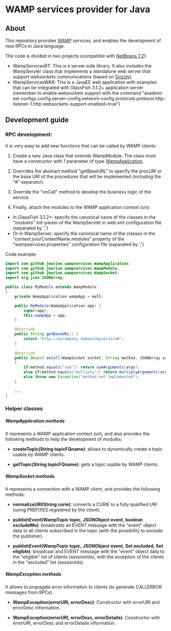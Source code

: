 WAMP services provider for Java
===============================

About
-----

This repository provides [WAMP](http://wamp.ws/spec) services, and enables the development of new RPCs in Java language.

The code is divided in two projects (compatible with [NetBeans 7.2](http://www.netbeans.org)):
* WampServicesRT: This is a server-side library. It also includes the WampServler class that implements a standalone web server that support websockets communications (based on [Grizzly](http://grizzly.java.net)).
* WampServicesWAR: This is a JavaEE web application with examples that can be integrated with GlassFish 3.1.2+ application server (remember to enable websockets support with the command "asadmin set configs.config.server-config.network-config.protocols.protocol.http-listener-1.http.websockets-support-enabled=true")

Development guide
-----------------

### RPC development: ###

It is very easy to add new functions that can be called by WAMP clients:

1) Create a new Java class that extends WampModule. The class must have a constructor with 1 parameter of type [WampApplication](#wampapplication-methods).

2) Overrides the abstract method "getBaseURL" to specify the procURI or the base URI of the procedures that will be implemented (including the "#" separator).

3) Override the "onCall" method to develop the business logic of the service.

4) Finally, attach the modules to the WAMP application context (uri):
* In GlassFish 3.1.2+: specify the canonical name of the classes in the "modules" init-param of the WampServlet in web.xml configuration file (separated by ',')
* Or in WampServer: specify the canonical name of the classes in the "context.yourContextName.modules" property of the "wampservices.properties" configuration file (separated by ',')

Code example:

```java
import com.github.jmarine.wampservices.WampApplication;
import com.github.jmarine.wampservices.WampModule;
import com.github.jmarine.wampservices.WampSocket;
import org.json.JSONArray;

public class MyModule extends WampModule 
{
    private WampApplication wampApp = null;

    public MyModule(WampApplication app) {
        super(app);
        this.wampApp = app;
    }     

    @Override
    public String getBaseURL() {
        return "http://mycompany.domain/myservice#";
    }
    
    @Override
    public Object onCall(WampSocket socket, String method, JSONArray args) throws Exception 
    {
        if(method.equals("sum")) return sumArguments(args);
        else if(method.equals("multiply")) return multiplyArguments(arg);
        else throw new Exception("method not implemented");
    }

    ...
}
```

### Helper classes ###

##### WampApplication methods #####

It represents a WAMP application context (uri), and also provides the following methods to help the development of modules:

* **createTopic(String topicFQname)**: allows to dynamically create a topic usable by WAMP clients.

* **getTopic(String topicFQname)**: gets a topic usable by WAMP clients.


##### WampSocket methods #####

It represents a connection with a WAMP client, and provides the following methods:

* **normalizeURI(String curie)**: converts a CURIE to a fully qualified URI (using PREFIXES registered by the client).

* **publishEvent(WampTopic topic, JSONObject event, boolean excludeMe)**: broadcasts an EVENT message with the "event" object data to all clients subscribed in the topic (with the possibility to exclude the publisher).

* **publishEvent(WampTopic topic, JSONObject event, Set<String> excluded, Set<String> eligible)**: broadcast and EVENT message with the "event" object data to the "eligible" list of clients (sessionIds), with the exception of the clients in the "excluded" list (sessionIds).


##### WampException methods ######

It allows to propagate error information to clients (to generate CALLERROR messages from RPCs).

* **WampException(errorURI, errorDesc)**: Constructor with errorURI and errorDesc information.

* **WampException(errorURI, errorDesc, errorDetails)**: Constructor with errorURI, errorDesc and errorDetails information.


